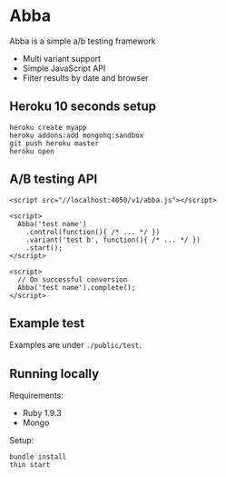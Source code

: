 # Abba

Abba is a simple a/b testing framework

* Multi variant support
* Simple JavaScript API
* Filter results by date and browser

## Heroku 10 seconds setup

    heroku create myapp
    heroku addons:add mongohq:sandbox
    git push heroku master
    heroku open

## A/B testing API

    <script src="//localhost:4050/v1/abba.js"></script>

    <script>
      Abba('test name')
        .control(function(){ /* ... */ })
        .variant('test b', function(){ /* ... */ })
        .start();
    </script>

    <script>
      // On successful conversion
      Abba('test name').complete();
    </script>

## Example test

Examples are under `./public/test`.

## Running locally

Requirements:

* Ruby 1.9.3
* Mongo

Setup:

    bundle install
    thin start